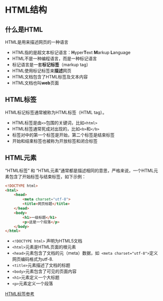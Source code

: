 # HTML结构

## 什么是HTML

HTML是用来描述网页的一种语言

- HTML指的是超文本标记语言：**H**yper**T**ext **M**arkup **L**anguage
- HTML不是一种编程语言，而是一种标记语言
- 标记语言是一套**标记标签**（markup tag）
- HTML使用标记标签来**描述**网页
- HTML文档包含了HTML标签及文本内容
- HTML文档也叫**web**页面

## HTML标签

HTML标记标签通常被称为HTML标签（HTML tag）。

- HTML标签是由`<>`包围的关键词，比如`<html>`
- HTML标签通常死成对出现的，比如`<b>`和`</b>`
- 标签对中的第一个标签是开始，第二个标签是结束标签
- 开始和结束标签也被称为开放标签和闭合标签

## HTML元素

“HTML标签” 和 “HTML元素”通常都是描述相同的意思，严格来说，一个HTML元素包含了开始标签与结束标签，如下示例：


``` html
<!DOCTYPE html>
<html>
    <head>
        <meta charset="utf-8">
        <title>网页标题</title>
    </head>
    <body>
        <h1>一级标题</h1>
        <p>这是一个段落</p>
    </body>
</html>
```

- `<!DOCTYPE html>` 声明为HTML5文档
- `<html>`元素是HTML页面的根元素
- `<head>`元素包含了文档的元（meta）数据，如` <meta charset="utf-8">`定义网页编码格式为utf-8.
- `<title>`元素描述了文档的标题
- `<body>`元素包含了可见的页面内容
- `<h1>`元素定义一个大标题
- `<p>`元素定义一个段落

[HTML标签参考](./99.HTML标签参考.md)
